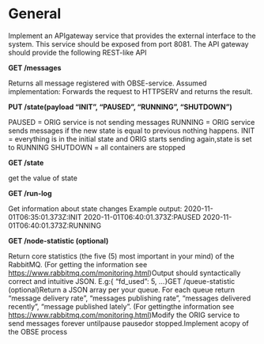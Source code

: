 # General
Implement an APIgateway service that provides the external interface to the system. This service should be exposed from port 8081. The API gateway should provide the following REST-like API 

**GET /messages**

Returns all message registered with OBSE-service. Assumed implementation: Forwards the request to HTTPSERV and returns the result.

**PUT /state(payload “INIT”, “PAUSED”, “RUNNING”, “SHUTDOWN”)**

PAUSED = ORIG service is not sending messages
RUNNING = ORIG service sends messages if the new state is equal to previous nothing happens.
INIT = everything is in the initial state and ORIG starts sending again,state is set to RUNNING
SHUTDOWN = all containers are stopped

**GET /state**

get the value of state

**GET /run-log**

Get information about state changes
Example output:
2020-11-01T06:35:01.373Z:INIT
2020-11-01T06:40:01.373Z:PAUSED
2020-11-01T06:40:01.373Z:RUNNING

**GET /node-statistic (optional)**

Return core statistics (the five (5) most important in your mind) of the RabbitMQ. (For getting the information see https://www.rabbitmq.com/monitoring.html)Output should syntactically correct and intuitive JSON. E.g:{ “fd_used”: 5, ...}GET /queue-statistic (optional)Return a JSON array per your queue. For each queue return “message delivery rate”, “messages publishing rate”, “messages delivered recently”, “message published lately”. (For gettingthe information see https://www.rabbitmq.com/monitoring.html)Modify the ORIG service to send messages forever untilpause pausedor stopped.Implement acopy of the OBSE process
